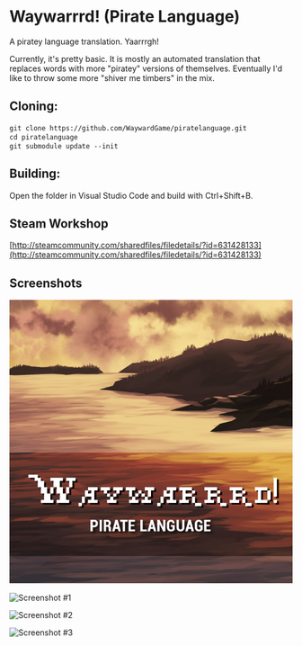 # Waywarrrd! (Pirate Language)
A piratey language translation. Yaarrrgh! 

Currently, it's pretty basic. It is mostly an automated translation that replaces words with more "piratey" versions of themselves. Eventually I'd like to throw some more "shiver me timbers" in the mix.

## Cloning:
```
git clone https://github.com/WaywardGame/piratelanguage.git
cd piratelanguage
git submodule update --init
```

## Building:
Open the folder in Visual Studio Code and build with Ctrl+Shift+B.

## Steam Workshop
[http://steamcommunity.com/sharedfiles/filedetails/?id=631428133](http://steamcommunity.com/sharedfiles/filedetails/?id=631428133)

## Screenshots
![Waywarrrd! (Pirate Language)](https://raw.githubusercontent.com/WaywardGame/piratelanguage/master/mod.png "Waywarrrd! (Pirate Language)")

![Screenshot #1](http://images.akamai.steamusercontent.com/ugc/499142450981214176/E909D6C47481EAFFFA4CBD957093861526812BEB/ "Screenshot #1")

![Screenshot #2](http://images.akamai.steamusercontent.com/ugc/499142450981180009/5A433F5E3465F5C1B9F37846A1C4EB9B1508D156/ "Screenshot #2")

![Screenshot #3](http://images.akamai.steamusercontent.com/ugc/499142450981180400/CAE6F145D32E71F5CBA5F4627DE35776ABD0A9F1/ "Screenshot #3")

